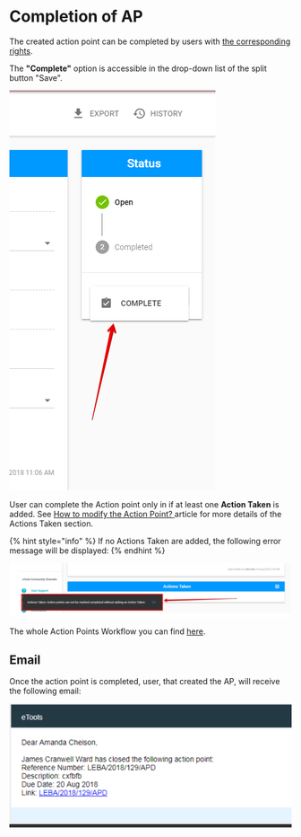 # Completion of AP

The created action point can be completed by users with [the corresponding rights](../untitled/user-roles-and-permissions.md).

The **"Complete"** option is accessible in the drop-down list of the split button "Save".

![Complete option](../../.gitbook/assets/15%20%282%29.png)

User can complete the Action point only in if at least one **Action Taken** is added. See [How to modify the Action Point? ](created-opened-action-point.md)article for more details of the Actions Taken section. 

{% hint style="info" %}
If no Actions Taken are added, the following error message will be displayed:
{% endhint %}

![](../../.gitbook/assets/35.png)

The whole Action Points Workflow you can find [here](../action-points-workflow.md).

## Email

Once the action point is completed, user, that created the AP,  will receive the following email:

![Email of completed AP](../../.gitbook/assets/33.png)







